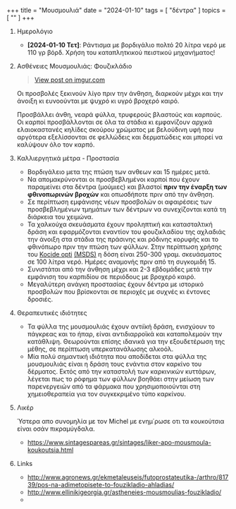 +++
title = "Μουσμουλιά"
date = "2024-01-10"
tags = [ "δέντρα" ]
topics = [ "" ]
+++

1.  Ημερολόγιο

    -   **<span class="timestamp-wrapper"><span class="timestamp">[2024-01-10 Τετ]</span></span>**: Ράντισμα με βορδιγάλιο πολτό 20 λίτρα νερό με 110 γρ βόρδ. Χρήση του καταπλητκικού πειστικού μηχανήματος!

2.  Ασθένειες Μουσμουλιάς: Φουζικλάδιο

    <div class="HTML">
    <blockquote class="imgur-embed-pub" lang="en" data-id="wTac7B0"><a href="//imgur.com/wTac7B0">View post on imgur.com</a></blockquote><script async src="//s.imgur.com/min/embed.js" charset="utf-8"></script>

    </div>

    Οι προσβολές ξεκινούν λίγο πριν την άνθηση, διαρκούν μέχρι και την άνοιξη κι ευνοούνται με ψυχρό κι υγρό βροχερό καιρό.

    Προσβάλλει άνθη, νεαρά φύλλα, τρυφερούς βλαστούς και καρπούς. Οι καρποί προσβάλλονται σε όλα τα στάδια κι εμφανίζουν αρχικά ελαιοκαστανές κηλίδες σκούρου χρώματος με βελούδινη υφή που αργότερα εξελίσσονται σε φελλώδεις και δερματώδεις και μπορεί να καλύψουν όλο τον καρπό.

3.  Καλλιεργητικά μέτρα - Προστασία

    -   Βoρδιγάλειο μετα της πτώση των ανθεων και 15 ημέρες μετά.
    -   Να απομακρύνονται οι προσβεβλημένοι καρποί που έχουν παραμείνει στα δέντρα (μούμιες) και βλαστοί **πριν την έναρξη των φθινοπωρινών βροχών** και οπωσδήποτε πριν από την άνθηση.
    -   Σε περίπτωση εμφάνισης νέων προσβολών οι αφαιρέσεις των προσβεβλημένων τμημάτων των δέντρων να συνεχίζονται κατά τη διάρκεια του χειμώνα.
    -   Τα χαλκούχα σκευάσματα έχουν προληπτική και κατασταλτική δράση και εφαρμόζονται εναντίον του φουζικλαδίου της αχλαδιάς την άνοιξη στα στάδια της πράσινης και ρόδινης κορυφής και το φθινόπωρο πριν την πτώση των φύλλων. Στην περίπτωση χρήσης του [Kocide opti](http://geoponiko-parko.gr/products/products-categories/fytoprostateftika-proionta-fytofarmaka/mykitoktona/5054-detail) [(MSDS)](http://www.certisusa.com/pdf-sds/sds_Kocide2000.pdf) η δόση είναι 250-300 γραμ. σκευάσματος σε 100 λίτρα νερό. Ημέρες αναμονής πριν από τη συγκομιδή 15.
    -   Συνιστάται από την άνθηση μέχρι και 2-3 εβδομάδες μετά την εμφάνιση του καρπιδίου σε περιόδους με βροχερό καιρό.
    -   Μεγαλύτερη ανάγκη προστασίας έχουν δέντρα με ιστορικό προσβολών που βρίσκονται σε περιοχές με συχνές κι έντονες δροσιές.

4.  Θεραπευτικές ιδιότητες

    -   Τα φύλλα της μουσμουλιάς έχουν αντιϊκή δράση, ενισχύουν το πάγκρεας και το ήπαρ, είναι αντιδιαρροϊκά και καταπολεμούν την κατάθλιψη. Θεωρούνται επίσης ιδανικά για την εξουδετέρωση της μέθης, σε περίπτωση υπερκατανάλωσης αλκοόλ.
    -   Μία πολύ σημαντική ιδιότητα που αποδίδεται στα φύλλα της μουσμουλιάς είναι η δράση τους ενάντια στον καρκίνο του δέρματος. Εκτός από την καταστολή των καρκινικών κυττάρων, λέγεται πως το ρόφημα των φύλλων βοηθάει στην μείωση των παρενεργειών από τα φάρμακα που χρησιμοποιούνται στη χημειοθεραπεία για τον συγκεκριμένο τύπο καρκίνου.

5.  Λικέρ

    Ύστερα απο συνομηλία με τον Michel με ενημ΄ρωσε οτι τα κουκούτσια είναι οσάν πικραμύγδαλα.

    -   <https://www.sintagespareas.gr/sintages/liker-apo-mousmoula-koukoutsia.html>

6.  Links

    -   <http://www.agronews.gr/ekmetaleuseis/futoprostateutika-/arthro/81739/pos-na-adimetopisete-to-fouzikladio-ahladias/>
    -   <http://www.ellinikigeorgia.gr/astheneies-mousmoulias-fouzikladio/>
    -

